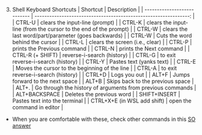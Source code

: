 3. Shell Keyboard Shortcuts
   | Shortcut                    |                                                      Description |
   | --------------------------- | ---------------------------------------------------------------: |
   | CTRL-U                      |                                   clears the input-line (prompt) |
   | CTRL-K                      | clears the input-line (from the cursor to the end of the prompt) |
   | CTRL-W                      |             clears the last word/part/parameter (goes backwards) |
   | CTRL-W                      |                                  Cuts the word behind the cursor |
   | CTRL-L                      |                                  clears the screen (i.e., clear) |
   | CTRL-P                      |                                      prints the Previous command |
   | CTRL-N                      |                                          prints the Next command |
   | CTRL-R (+ SHIFT)            |                                       reverse-i-search (history) |
   | CTRL-G                      |                               to exit reverse-i-search (history) |
   | CTRL-Y                      |                                         Pastes text (yanks text) |
   | CTRL-E                      |                    Moves the cursor to the beginning of the line |
   | CTRL-A                      |                               to exit reverse-i-search (history) |
   | CTRL+D                      |                                                     Logs you out |
   | ALT+F                       |                                  Jumps forward to the next space |
   | ALT+B                       |                                 Skips back to the previous space |
   | ALT+.                       |       Go through the history of arguments from previous commands |
   | ALT+BACKSPACE               |                                        Deletes the previous word |
   | SHIFT+INSERT                |                                    Pastes text into the terminal |
   | CTRL+X+E (in WSL add shift) |                                       open the command in editor |
- When you are comfortable with these, check other commands in this [SO answer](https://askubuntu.com/questions/470966/shortcut-to-clear-command-line-terminal/471023#471023)
